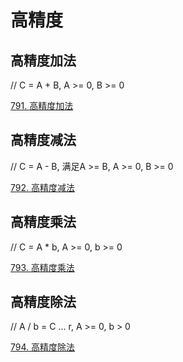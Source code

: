 # 高精度

## 高精度加法

// C = A + B, A >= 0, B >= 0

[791. 高精度加法](https://www.acwing.com/problem/content/793/)

## 高精度减法

// C = A - B, 满足A >= B, A >= 0, B >= 0

[792. 高精度减法](https://www.acwing.com/problem/content/794/)

## 高精度乘法

// C = A * b, A >= 0, b >= 0

[793. 高精度乘法](https://www.acwing.com/problem/content/795/)

## 高精度除法

// A / b = C ... r, A >= 0, b > 0

[794. 高精度除法](https://www.acwing.com/problem/content/796/)